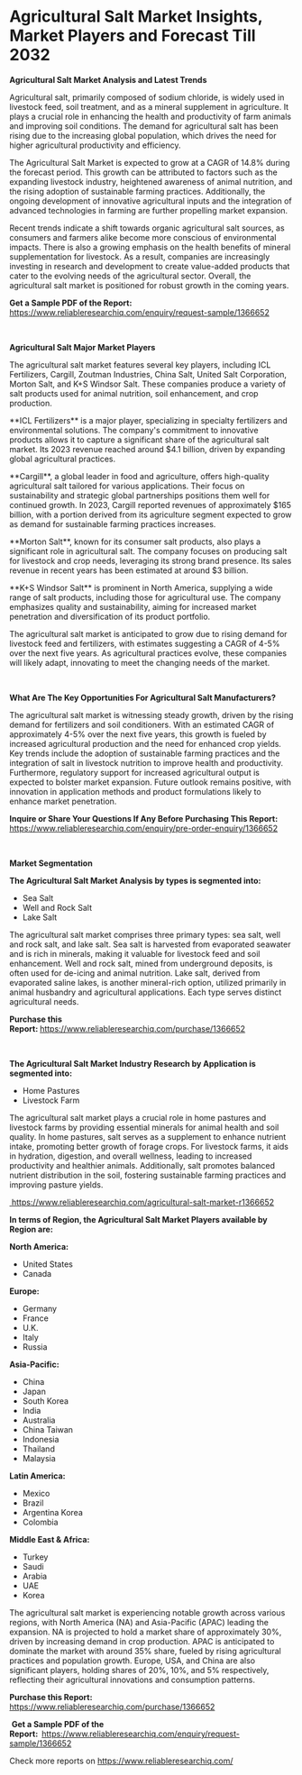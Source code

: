 <p><h1>Agricultural Salt Market Insights, Market Players and Forecast Till 2032</h1></p><p><strong>Agricultural Salt Market Analysis and Latest Trends</strong></p>
<p><p>Agricultural salt, primarily composed of sodium chloride, is widely used in livestock feed, soil treatment, and as a mineral supplement in agriculture. It plays a crucial role in enhancing the health and productivity of farm animals and improving soil conditions. The demand for agricultural salt has been rising due to the increasing global population, which drives the need for higher agricultural productivity and efficiency.</p><p>The Agricultural Salt Market is expected to grow at a CAGR of 14.8% during the forecast period. This growth can be attributed to factors such as the expanding livestock industry, heightened awareness of animal nutrition, and the rising adoption of sustainable farming practices. Additionally, the ongoing development of innovative agricultural inputs and the integration of advanced technologies in farming are further propelling market expansion.</p><p>Recent trends indicate a shift towards organic agricultural salt sources, as consumers and farmers alike become more conscious of environmental impacts. There is also a growing emphasis on the health benefits of mineral supplementation for livestock. As a result, companies are increasingly investing in research and development to create value-added products that cater to the evolving needs of the agricultural sector. Overall, the agricultural salt market is positioned for robust growth in the coming years.</p></p>
<p><strong>Get a Sample PDF of the Report:&nbsp;</strong> <a href="https://www.reliableresearchiq.com/enquiry/request-sample/1366652?utm_campaign=3542&utm_medium=2&utm_source=Github&utm_content=ia&utm_term=22032025&utm_id=agricultural-salt">https://www.reliableresearchiq.com/enquiry/request-sample/1366652</a></p>
<p>&nbsp;</p>
<p><strong>Agricultural Salt Major Market Players</strong></p>
<p><p>The agricultural salt market features several key players, including ICL Fertilizers, Cargill, Zoutman Industries, China Salt, United Salt Corporation, Morton Salt, and K+S Windsor Salt. These companies produce a variety of salt products used for animal nutrition, soil enhancement, and crop production.</p><p>**ICL Fertilizers** is a major player, specializing in specialty fertilizers and environmental solutions. The company's commitment to innovative products allows it to capture a significant share of the agricultural salt market. Its 2023 revenue reached around $4.1 billion, driven by expanding global agricultural practices.</p><p>**Cargill**, a global leader in food and agriculture, offers high-quality agricultural salt tailored for various applications. Their focus on sustainability and strategic global partnerships positions them well for continued growth. In 2023, Cargill reported revenues of approximately $165 billion, with a portion derived from its agriculture segment expected to grow as demand for sustainable farming practices increases.</p><p>**Morton Salt**, known for its consumer salt products, also plays a significant role in agricultural salt. The company focuses on producing salt for livestock and crop needs, leveraging its strong brand presence. Its sales revenue in recent years has been estimated at around $3 billion.</p><p>**K+S Windsor Salt** is prominent in North America, supplying a wide range of salt products, including those for agricultural use. The company emphasizes quality and sustainability, aiming for increased market penetration and diversification of its product portfolio.</p><p>The agricultural salt market is anticipated to grow due to rising demand for livestock feed and fertilizers, with estimates suggesting a CAGR of 4-5% over the next five years. As agricultural practices evolve, these companies will likely adapt, innovating to meet the changing needs of the market.</p></p>
<p>&nbsp;</p>
<p><strong>What Are The Key Opportunities For Agricultural Salt Manufacturers?</strong></p>
<p><p>The agricultural salt market is witnessing steady growth, driven by the rising demand for fertilizers and soil conditioners. With an estimated CAGR of approximately 4-5% over the next five years, this growth is fueled by increased agricultural production and the need for enhanced crop yields. Key trends include the adoption of sustainable farming practices and the integration of salt in livestock nutrition to improve health and productivity. Furthermore, regulatory support for increased agricultural output is expected to bolster market expansion. Future outlook remains positive, with innovation in application methods and product formulations likely to enhance market penetration.</p></p>
<p><strong>Inquire or Share Your Questions If Any Before Purchasing This Report:</strong> <a href="https://www.reliableresearchiq.com/enquiry/pre-order-enquiry/1366652?utm_campaign=3542&utm_medium=2&utm_source=Github&utm_content=ia&utm_term=22032025&utm_id=agricultural-salt">https://www.reliableresearchiq.com/enquiry/pre-order-enquiry/1366652</a></p>
<p>&nbsp;</p>
<p><strong>Market Segmentation</strong></p>
<p><strong>The Agricultural Salt Market Analysis by types is segmented into:</strong></p>
<p><ul><li>Sea Salt</li><li>Well and Rock Salt</li><li>Lake Salt</li></ul></p>
<p><p>The agricultural salt market comprises three primary types: sea salt, well and rock salt, and lake salt. Sea salt is harvested from evaporated seawater and is rich in minerals, making it valuable for livestock feed and soil enhancement. Well and rock salt, mined from underground deposits, is often used for de-icing and animal nutrition. Lake salt, derived from evaporated saline lakes, is another mineral-rich option, utilized primarily in animal husbandry and agricultural applications. Each type serves distinct agricultural needs.</p></p>
<p><strong>Purchase this Report:&nbsp;</strong><a href="https://www.reliableresearchiq.com/purchase/1366652?utm_campaign=3542&utm_medium=2&utm_source=Github&utm_content=ia&utm_term=22032025&utm_id=agricultural-salt">https://www.reliableresearchiq.com/purchase/1366652</a></p>
<p>&nbsp;</p>
<p><strong>The Agricultural Salt Market Industry Research by Application is segmented into:</strong></p>
<p><ul><li>Home Pastures</li><li>Livestock Farm</li></ul></p>
<p><p>The agricultural salt market plays a crucial role in home pastures and livestock farms by providing essential minerals for animal health and soil quality. In home pastures, salt serves as a supplement to enhance nutrient intake, promoting better growth of forage crops. For livestock farms, it aids in hydration, digestion, and overall wellness, leading to increased productivity and healthier animals. Additionally, salt promotes balanced nutrient distribution in the soil, fostering sustainable farming practices and improving pasture yields.</p></p>
<p><a href="https://www.reliableresearchiq.com/agricultural-salt-market-r1366652?utm_campaign=3542&utm_medium=2&utm_source=Github&utm_content=ia&utm_term=22032025&utm_id=agricultural-salt">&nbsp;https://www.reliableresearchiq.com/agricultural-salt-market-r1366652</a></p>
<p><strong>In terms of Region, the Agricultural Salt Market Players available by Region are:</strong></p>
<p>
    <p> <strong> North America: </strong>
        <ul>
            <li>United States</li>
            <li>Canada</li>
        </ul>
        </p> 
    <p> <strong> Europe: </strong>
        <ul>
            <li>Germany</li>
            <li>France</li>
            <li>U.K.</li>
            <li>Italy</li>
            <li>Russia</li>
        </ul>
        </p> 
    <p> <strong> Asia-Pacific: </strong>
        <ul>
            <li>China</li>
            <li>Japan</li>
            <li>South Korea</li>
            <li>India</li>
            <li>Australia</li>
            <li>China Taiwan</li>
            <li>Indonesia</li>
            <li>Thailand</li>
            <li>Malaysia</li>
        </ul>
        </p> 
    <p> <strong> Latin America: </strong>
        <ul>
            <li>Mexico</li>
            <li>Brazil</li>
            <li>Argentina Korea</li>
            <li>Colombia</li>
        </ul>
        </p> 
    <p> <strong> Middle East & Africa: </strong>
        <ul>
            <li>Turkey</li>
            <li>Saudi</li>
            <li>Arabia</li>
            <li>UAE</li>
            <li>Korea</li>
        </ul>
    </p>
    </p>
<p><p>The agricultural salt market is experiencing notable growth across various regions, with North America (NA) and Asia-Pacific (APAC) leading the expansion. NA is projected to hold a market share of approximately 30%, driven by increasing demand in crop production. APAC is anticipated to dominate the market with around 35% share, fueled by rising agricultural practices and population growth. Europe, USA, and China are also significant players, holding shares of 20%, 10%, and 5% respectively, reflecting their agricultural innovations and consumption patterns.</p></p>
<p><strong>Purchase this Report: </strong><a href="https://www.reliableresearchiq.com/purchase/1366652?utm_campaign=3542&utm_medium=2&utm_source=Github&utm_content=ia&utm_term=22032025&utm_id=agricultural-salt">https://www.reliableresearchiq.com/purchase/1366652</a></p>
<p>&nbsp;<strong>Get a Sample PDF of the Report:&nbsp;&nbsp;</strong><a href="https://www.reliableresearchiq.com/enquiry/request-sample/1366652?utm_campaign=3542&utm_medium=2&utm_source=Github&utm_content=ia&utm_term=22032025&utm_id=agricultural-salt">https://www.reliableresearchiq.com/enquiry/request-sample/1366652</a></p>
<p><strong></strong></p>
<p>Check more reports on <a href="https://www.reliableresearchiq.com/?utm_campaign=3542&utm_medium=2&utm_source=Github&utm_content=ia&utm_term=22032025&utm_id=agricultural-salt">https://www.reliableresearchiq.com/</a></p>